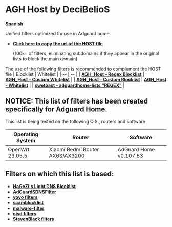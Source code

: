 # AGH Host by DeciBelioS
[**Spanish**](README_ES.md)

Unified filters optimized for use in Adguard home.

* [**Click here to copy the url of the HOST file**](https://raw.githubusercontent.com/Deci8BelioS/AGH_Host/refs/heads/main/AGH/hosts.txt)
  
    (100k+ of filters, eliminating subdomains if they appear in the original lists to block the main domain)

The use of the following filters is recommended to complement the HOST file
| Blocklist | Whitelist | 
| -- | -- |
| [**AGH_Host - Regex Blocklist**](https://raw.githubusercontent.com/Deci8BelioS/AGH_Host/refs/heads/main/AGH/filters/blocklist/Regex%20Blocklist.txt) | [**AGH_Host - Custom Whitelist**](https://raw.githubusercontent.com/Deci8BelioS/AGH_Host/refs/heads/main/AGH/filters/whitelist/Custom%20Whitelist.txt) |
| [**AGH_Host - Custom Blocklist**](https://raw.githubusercontent.com/Deci8BelioS/AGH_Host/refs/heads/main/AGH/filters/blocklist/Custom%20Blocklist.txt) | [**AGH_Host - Whitelist**](https://raw.githubusercontent.com/Deci8BelioS/AGH_Host/refs/heads/main/AGH/filters/whitelist/whitelist.txt) |
| [**swetoast - adguardhome-lists "REGEX"**](https://raw.githubusercontent.com/swetoast/adguardhome-lists/refs/heads/main/blacklist.txt) |

## NOTICE: This list of filters has been created specifically for Adguard Home.

This list is being tested on the following O.S., routers and software

| Operating System | Router | Software | 
| -- | -- | -- |
| OpenWrt 23.05.5 | Xiaomi Redmi Router AX6S/AX3200 | AdGuard Home v0.107.53 |

## Filters on which this list is based:

* [**HaGeZi's Light DNS Blocklist**](https://github.com/hagezi/dns-blocklists)
* [**AdGuardSDNSFilter**](https://github.com/AdguardTeam/AdGuardSDNSFilter)
* [**yoyo filters**](https://pgl.yoyo.org/)
* [**scamblocklist**](https://github.com/durablenapkin/scamblocklist/)
* [**malware-filter**](https://gitlab.com/malware-filter/phishing-filter)
* [**oisd filters**](https://github.com/sjhgvr/oisd/)
* [**StevenBlack filters**](https://github.com/StevenBlack/hosts)
